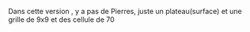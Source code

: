 Dans cette version , y a pas de Pierres, juste un plateau(surface) et une grille de 9x9 et des cellule de 70
